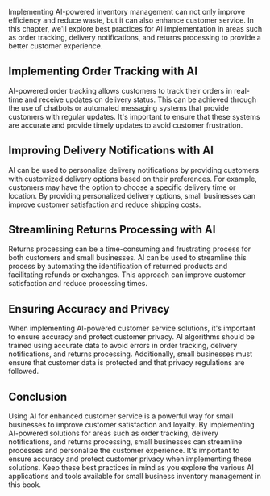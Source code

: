 
Implementing AI-powered inventory management can not only improve efficiency and reduce waste, but it can also enhance customer service. In this chapter, we'll explore best practices for AI implementation in areas such as order tracking, delivery notifications, and returns processing to provide a better customer experience.

Implementing Order Tracking with AI
-----------------------------------

AI-powered order tracking allows customers to track their orders in real-time and receive updates on delivery status. This can be achieved through the use of chatbots or automated messaging systems that provide customers with regular updates. It's important to ensure that these systems are accurate and provide timely updates to avoid customer frustration.

Improving Delivery Notifications with AI
----------------------------------------

AI can be used to personalize delivery notifications by providing customers with customized delivery options based on their preferences. For example, customers may have the option to choose a specific delivery time or location. By providing personalized delivery options, small businesses can improve customer satisfaction and reduce shipping costs.

Streamlining Returns Processing with AI
---------------------------------------

Returns processing can be a time-consuming and frustrating process for both customers and small businesses. AI can be used to streamline this process by automating the identification of returned products and facilitating refunds or exchanges. This approach can improve customer satisfaction and reduce processing times.

Ensuring Accuracy and Privacy
-----------------------------

When implementing AI-powered customer service solutions, it's important to ensure accuracy and protect customer privacy. AI algorithms should be trained using accurate data to avoid errors in order tracking, delivery notifications, and returns processing. Additionally, small businesses must ensure that customer data is protected and that privacy regulations are followed.

Conclusion
----------

Using AI for enhanced customer service is a powerful way for small businesses to improve customer satisfaction and loyalty. By implementing AI-powered solutions for areas such as order tracking, delivery notifications, and returns processing, small businesses can streamline processes and personalize the customer experience. It's important to ensure accuracy and protect customer privacy when implementing these solutions. Keep these best practices in mind as you explore the various AI applications and tools available for small business inventory management in this book.
